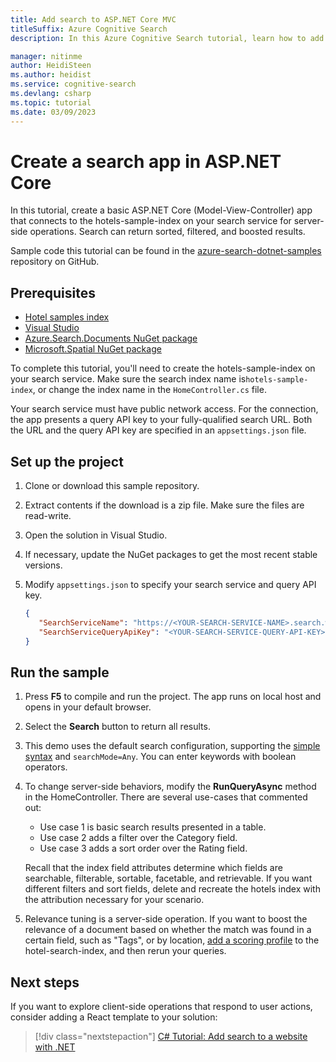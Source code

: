 ```yaml
---
title: Add search to ASP.NET Core MVC
titleSuffix: Azure Cognitive Search
description: In this Azure Cognitive Search tutorial, learn how to add search to an ASP.NET Core (Model-View-Controller) application.

manager: nitinme
author: HeidiSteen
ms.author: heidist
ms.service: cognitive-search
ms.devlang: csharp
ms.topic: tutorial
ms.date: 03/09/2023
---
```

# Create a search app in ASP.NET Core

In this tutorial, create a basic ASP.NET Core (Model-View-Controller) app that connects to the hotels-sample-index on your search service for server-side operations. Search can return sorted, filtered, and boosted results.

Sample code this tutorial can be found in the [azure-search-dotnet-samples](https://github.com/Azure-Samples/azure-search-dotnet-samples/tree/main/create-mvc-app) repository on GitHub. 

## Prerequisites

+ [Hotel samples index](search-get-started-portal.md)
+ [Visual Studio](https://visualstudio.microsoft.com/downloads/)
+ [Azure.Search.Documents NuGet package](https://www.nuget.org/packages/Azure.Search.Documents/)
+ [Microsoft.Spatial NuGet package](https://www.nuget.org/packages/Microsoft.Spatial/)

To complete this tutorial, you'll need to create the hotels-sample-index on your search service. Make sure the search index name is`hotels-sample-index`, or change the index name in the `HomeController.cs` file.

Your search service must have public network access. For the connection, the app presents a query API key to your fully-qualified search URL. Both the URL and the query API key are specified in an `appsettings.json` file.

## Set up the project

1. Clone or download this sample repository.

1. Extract contents if the download is a zip file. Make sure the files are read-write.

1. Open the solution in Visual Studio.

1. If necessary, update the NuGet packages to get the most recent stable versions.

1. Modify `appsettings.json` to specify your search service and query API key.

   ```json
   {
      "SearchServiceName": "https://<YOUR-SEARCH-SERVICE-NAME>.search.windows.net",
      "SearchServiceQueryApiKey": "<YOUR-SEARCH-SERVICE-QUERY-API-KEY>"
   }
   ```

## Run the sample

1. Press **F5** to compile and run the project. The app runs on local host and opens in your default browser.

1. Select the **Search** button to return all results.

1. This demo uses the default search configuration, supporting the [simple syntax](query-simple-syntax.md) and `searchMode=Any`. You can enter keywords with boolean operators.

1. To change server-side behaviors, modify the **RunQueryAsync** method in the HomeController. There are several use-cases that commented out:

   + Use case 1 is basic search results presented in a table.
   + Use case 2 adds a filter over the Category field.
   + Use case 3 adds a sort order over the Rating field.

   Recall that the index field attributes determine which fields are searchable, filterable, sortable, facetable, and retrievable. If you want different filters and sort fields, delete and recreate the hotels index with the attribution necessary for your scenario.

1. Relevance tuning is a server-side operation. If you want to boost the relevance of a document based on whether the match was found in a certain field, such as "Tags", or by location, [add a scoring profile](index-add-scoring-profiles.md) to the hotel-search-index, and then rerun your queries.

## Next steps

If you want to explore client-side operations that respond to user actions, consider adding a React template to your solution:

> [!div class="nextstepaction"]
> [C# Tutorial: Add search to a website with .NET](tutorial-csharp-overview.md)